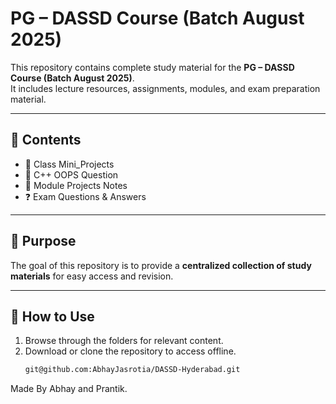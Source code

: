 # PG – DASSD Course (Batch August 2025)

This repository contains complete study material for the **PG – DASSD Course (Batch August 2025)**.  
It includes lecture resources, assignments, modules, and exam preparation material.

---

## 📂 Contents
- 📑 Class Mini_Projects 
- 📝 C++ OOPS Question  
- 📘 Module Projects Notes  
- ❓ Exam Questions & Answers  

---

## 🎯 Purpose
The goal of this repository is to provide a **centralized collection of study materials** for easy access and revision.

---

## 📌 How to Use
1. Browse through the folders for relevant content.  
2. Download or clone the repository to access offline.  
   ```bash
   git@github.com:AbhayJasrotia/DASSD-Hyderabad.git

Made By Abhay and Prantik.
